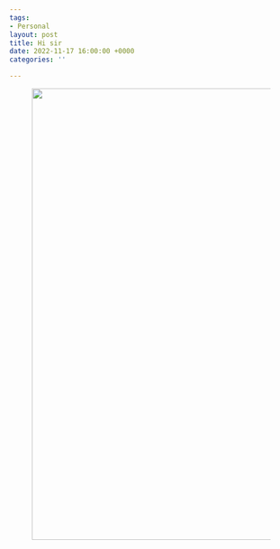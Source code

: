 ```yaml
---
tags:
- Personal
layout: post
title: Hi sir
date: 2022-11-17 16:00:00 +0000
categories: ''

---
```



<figure><img src="https://i.imgur.com/xd3HsZ2.jpeg" style="width:800px;"> </figure>


